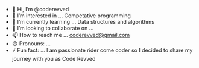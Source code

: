 - 👋 Hi, I’m @coderevved
- 👀 I’m interested in ... Competative programming
- 🌱 I’m currently learning ... Data structures and algorithms
- 💞️ I’m looking to collaborate on ... 
- 📫 How to reach me ... coderevved@gmail.com
- 😄 Pronouns: ...
- ⚡ Fun fact: ... I am passionate rider come coder so I decided to share my journey with you as Code Revved

<!---
coderevved/coderevved is a ✨ special ✨ repository because its `README.md` (this file) appears on your GitHub profile.
You can click the Preview link to take a look at your changes.
--->
